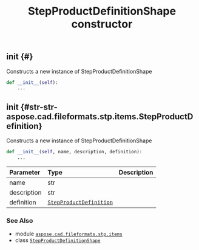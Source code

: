 ﻿---
title: StepProductDefinitionShape constructor
second_title: Aspose.CAD for Python via .NET API References
description: 
type: docs
weight: 10
url: /python-net/aspose.cad.fileformats.stp.items/stepproductdefinitionshape/__init__/
is_root: false
---

## __init__ {#}

Constructs a new instance of StepProductDefinitionShape



```python
def __init__(self):
    ...
```




## __init__ {#str-str-aspose.cad.fileformats.stp.items.StepProductDefinition}

Constructs a new instance of StepProductDefinitionShape



```python
def __init__(self, name, description, definition):
    ...
```


| Parameter | Type | Description |
| :- | :- | :- |
| name | str |  |
| description | str |  |
| definition | [`StepProductDefinition`](/cad/python-net/aspose.cad.fileformats.stp.items/stepproductdefinition) |  |



### See Also
* module [`aspose.cad.fileformats.stp.items`](../../)
* class [`StepProductDefinitionShape`](/cad/python-net/aspose.cad.fileformats.stp.items/stepproductdefinitionshape)
